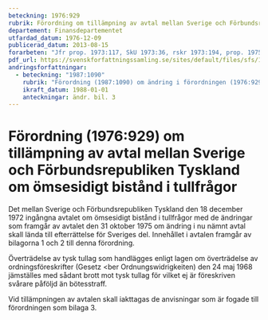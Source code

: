 ```yaml
---
beteckning: 1976:929
rubrik: Förordning om tillämpning av avtal mellan Sverige och Förbundsrepubliken Tyskland om ömsesidigt bistånd i tullfrågor
departement: Finansdepartementet
utfardad_datum: 1976-12-09
publicerad_datum: 2013-08-15
forarbeten: "Jfr prop. 1973:117, SkU 1973:36, rskr 1973:194, prop. 1975/76:74, SkU 1975/76:16, rskr 1975/76:53"
pdf_url: https://svenskforfattningssamling.se/sites/default/files/sfs/1976-12/SFS1976-929.pdf
andringsforfattningar:
  - beteckning: "1987:1090"
    rubrik: "Förordning (1987:1090) om ändring i förordningen (1976:929) om tillämpning av avtal mellan Sverige och Förbundsrepubliken Tyskland om ömsesidigt bistånd i tullfrågor"
    ikraft_datum: 1988-01-01
    anteckningar: ändr. bil. 3
---
```


# Förordning (1976:929) om tillämpning av avtal mellan Sverige och Förbundsrepubliken Tyskland om ömsesidigt bistånd i tullfrågor

Det mellan Sverige och Förbundsrepubliken Tyskland den 18 december 1972 ingångna avtalet om ömsesidigt bistånd i tullfrågor med de ändringar som framgår av avtalet den 31 oktober 1975 om ändring i nu nämnt avtal skall lända till efterrättelse för Sveriges del. Innehållet i avtalen framgår av bilagorna 1 och 2 till denna förordning.

Överträdelse av tysk tullag som handlägges enligt lagen om överträdelse av ordningsföreskrifter (Gesetz <ber Ordnungswidrigkeiten) den 24 maj 1968 jämställes med sådant brott mot tysk tullag för vilket ej är föreskriven svårare påföljd än bötesstraff.

Vid tillämpningen av avtalen skall iakttagas de anvisningar som är fogade till förordningen som bilaga 3.